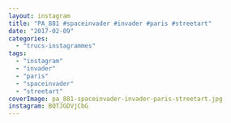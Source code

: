 ```yaml
---
layout: instagram
title: "PA_881 #spaceinvader #invader #paris #streetart"
date: "2017-02-09"
categories: 
  - "trucs-instagrammes"
tags: 
  - "instagram"
  - "invader"
  - "paris"
  - "spaceinvader"
  - "streetart"
coverImage: pa_881-spaceinvader-invader-paris-streetart.jpg
instagram: BQTJGDVjCbG
---
```

